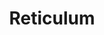 ---
title: "Reticulum"
hashtag: reticulum
borders:
  - Dorado
  - Horologium
  - Hydrus
tags:
  - Constellation
---